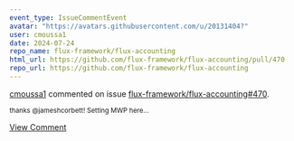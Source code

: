 ```yaml
---
event_type: IssueCommentEvent
avatar: "https://avatars.githubusercontent.com/u/20131404?"
user: cmoussa1
date: 2024-07-24
repo_name: flux-framework/flux-accounting
html_url: https://github.com/flux-framework/flux-accounting/pull/470
repo_url: https://github.com/flux-framework/flux-accounting
---
```


<a href='https://github.com/cmoussa1' target='_blank'>cmoussa1</a> commented on issue <a href='https://github.com/flux-framework/flux-accounting/pull/470' target='_blank'>flux-framework/flux-accounting#470</a>.

<small>thanks @jameshcorbett! Setting MWP here...</small>

<a href='https://github.com/flux-framework/flux-accounting/pull/470' target='_blank'>View Comment</a>
